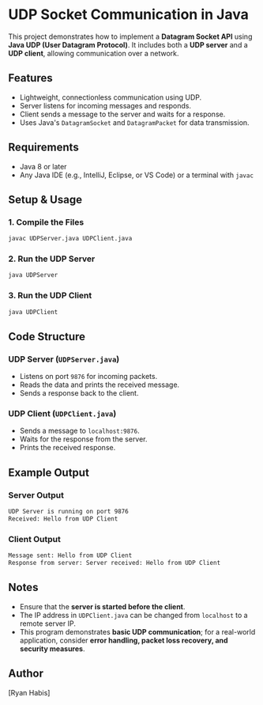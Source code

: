 # UDP Socket Communication in Java

This project demonstrates how to implement a **Datagram Socket API** using **Java UDP (User Datagram Protocol)**. It includes both a **UDP server** and a **UDP client**, allowing communication over a network.

## Features
- Lightweight, connectionless communication using UDP.
- Server listens for incoming messages and responds.
- Client sends a message to the server and waits for a response.
- Uses Java's `DatagramSocket` and `DatagramPacket` for data transmission.

## Requirements
- Java 8 or later
- Any Java IDE (e.g., IntelliJ, Eclipse, or VS Code) or a terminal with `javac`

## Setup & Usage

### 1. Compile the Files
```sh
javac UDPServer.java UDPClient.java
```

### 2. Run the UDP Server
```sh
java UDPServer
```

### 3. Run the UDP Client
```sh
java UDPClient
```

## Code Structure

### UDP Server (`UDPServer.java`)
- Listens on port `9876` for incoming packets.
- Reads the data and prints the received message.
- Sends a response back to the client.

### UDP Client (`UDPClient.java`)
- Sends a message to `localhost:9876`.
- Waits for the response from the server.
- Prints the received response.

## Example Output
### **Server Output**
```sh
UDP Server is running on port 9876
Received: Hello from UDP Client
```

### **Client Output**
```sh
Message sent: Hello from UDP Client
Response from server: Server received: Hello from UDP Client
```

## Notes
- Ensure that the **server is started before the client**.
- The IP address in `UDPClient.java` can be changed from `localhost` to a remote server IP.
- This program demonstrates **basic UDP communication**; for a real-world application, consider **error handling, packet loss recovery, and security measures**.

## Author
[Ryan Habis]

